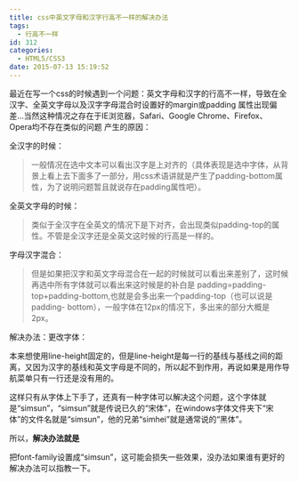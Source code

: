 ```yaml
---
title: css中英文字母和汉字行高不一样的解决办法
tags:
  - 行高不一样
id: 312
categories:
  - HTML5/CSS3
date: 2015-07-13 15:19:52
---
```


最近在写一个css的时候遇到一个问题：英文字母和汉字的行高不一样，导致在全汉字、全英文字母以及汉字字母混合时设置好的margin或padding 属性出现偏差…当然这种情况之存在于IE浏览器，Safari、Google Chrome、Firefox、Opera均不存在类似的问题
产生的原因：

全汉字的时候：
 
> 一般情况在选中文本可以看出汉字是上对齐的（具体表现是选中字体，从背景上看上去下面多了一部分，用css术语讲就是产生了padding-bottom属性，为了说明问题暂且就说存在padding属性吧）。
 
全英文字母的时候：
 
> 类似于全汉字在全英文的情况下是下对齐，会出现类似padding-top的属性。不管是全汉字还是全英文这时候的行高是一样的。

字母汉字混合：
> 但是如果把汉字和英文字母混合在一起的时候就可以看出来差别了，这时候再选中所有字体就可以看出来这时候是的补白是 padding=padding-top+padding-bottom,也就是会多出来一个padding-top（也可以说是padding- bottom），一般字体在12px的情况下，多出来的部分大概是2px。

解决办法：更改字体：

本来想使用line-height固定的，但是line-height是每一行的基线与基线之间的距离，又因为汉字的基线和英文字母是不同的，所以起不到作用，再说如果是用作导航菜单只有一行还是没有用的。

这样只有从字体上下手了，还真有一种字体可以解决这个问题，这个字体就是“simsun”，“simsun”就是传说已久的“宋体”，在windows字体文件夹下“宋体”的文件名就是“simsun”，他的兄弟“simhei”就是通常说的“黑体”。

所以，**解决办法就是**

把font-family设置成“simsun”，这可能会损失一些效果，没办法如果谁有更好的解决办法可以指教一下。
